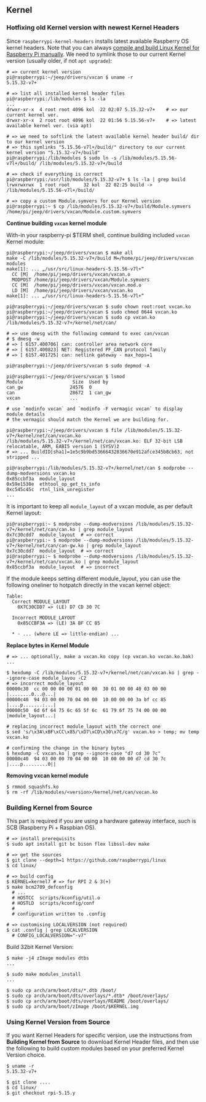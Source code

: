## Kernel

### Hotfixing old Kernel version with newest Kernel Headers

Since `raspberrypi-kernel-headers` installs latest available Raspberry OS kernel headers. Note that you can always [compile and build Linux Kernel for Raspberry Pi manually](https://www.raspberrypi.com/documentation/computers/linux_kernel.html#building). We need to symlink those to our current Kernel version (usually older, if not `apt upgrade`):

```
# => current kernel version
pi@raspberrypi:~/jeep/drivers/vxcan $ uname -r
5.15.32-v7+

# => list all installed kernel header files
pi@raspberrypi:/lib/modules $ ls -la
...
drwxr-xr-x  4 root root 4096 kol  22 02:07 5.15.32-v7+    # => our current kernel ver.
drwxr-xr-x  2 root root 4096 kol  22 01:56 5.15.56-v7+    # => latest available kernel ver. (via apt)

# => we need to softlink the latest available kernel header build/ dir to our kernel version
# => this symlinks "5.15.56-v7l+/build/" directory to our current kernel version "5.15.32-v7+/build"
pi@raspberrypi:/lib/modules $ sudo ln -s /lib/modules/5.15.56-v7l+/build/ /lib/modules/5.15.32-v7+/build

# => check if everything is correct
pi@raspberrypi:/usr/lib/modules/5.15.32-v7+ $ ls -la | grep build
lrwxrwxrwx  1 root root     32 kol  22 02:25 build -> /lib/modules/5.15.56-v7l+/build/

# => copy a custom Module.symvers for our Kernel version 
pi@raspberrypi:~ $ cp /lib/modules/5.15.32-v7+/build/Module.symvers /home/pi/jeep/drivers/vxcan/Module.custom.symvers
```

**Continue building `vxcan` kernel module**

With-in your raspberry-pi $TERM shell, continue building included `vxcan` Kernel module:

```
pi@raspberrypi:~/jeep/drivers/vxcan $ make all
make -C /lib/modules/5.15.32-v7+/build M=/home/pi/jeep/drivers/vxcan modules
make[1]: ... „/usr/src/linux-headers-5.15.56-v7l+“
  CC [M]  /home/pi/jeep/drivers/vxcan/vxcan.o
  MODPOST /home/pi/jeep/drivers/vxcan/Module.symvers
  CC [M]  /home/pi/jeep/drivers/vxcan/vxcan.mod.o
  LD [M]  /home/pi/jeep/drivers/vxcan/vxcan.ko
make[1]: ... „/usr/src/linux-headers-5.15.56-v7l+“

pi@raspberrypi:~/jeep/drivers/vxcan $ sudo chown root:root vxcan.ko
pi@raspberrypi:~/jeep/drivers/vxcan $ sudo chmod 0644 vxcan.ko
pi@raspberrypi:~/jeep/drivers/vxcan $ sudo cp vxcan.ko /lib/modules/5.15.32-v7+/kernel/net/can/

# => use dmesg with the following command to exec can/vxcan
# $ dmesg -w
# => [ 6157.400706] can: controller area network core
# => [ 6157.400823] NET: Registered PF_CAN protocol family
# => [ 6157.401725] can: netlink gateway - max_hops=1 

pi@raspberrypi:~/jeep/drivers/vxcan $ sudo depmod -A

pi@raspberrypi:~/jeep/drivers/vxcan $ lsmod 
Module                  Size  Used by
can_gw                 24576  0
can                    28672  1 can_gw
vxcan                  ...

# use `modinfo vxcan` and `modinfo -F vermagic vxcan` to display module details
# the vermagic should match the Kernel we are building for.

pi@raspberrypi:~/jeep/drivers/vxcan $ file /lib/modules/5.15.32-v7+/kernel/net/can/vxcan.ko
/lib/modules/5.15.32-v7+/kernel/net/can/vxcan.ko: ELF 32-bit LSB relocatable, ARM, EABI5 version 1 (SYSV)ž
# => ... BuildID[sha1]=1e5c9b9bd53666432836670e912afce345b8cb63, not stripped ...

pi@raspberrypi:/lib/modules/5.15.32-v7+/kernel/net/can $ modprobe --dump-modversions vxcan.ko
0x85ccbf3a	module_layout
0x59e1530e	ethtool_op_get_ts_info
0xc545c45c	rtnl_link_unregister
...
```

It is important to keep all `module_layout` of a vxcan module, as per default Kernel layout:

```
pi@raspberrypi:~ $ modprobe --dump-modversions /lib/modules/5.15.32-v7+/kernel/net/can/can.ko | grep module_layout
0x7c30cdd7	module_layout  # => correct
pi@raspberrypi:~ $ modprobe --dump-modversions /lib/modules/5.15.32-v7+/kernel/net/can/can-gw.ko | grep module_layout
0x7c30cdd7	module_layout  # => correct
pi@raspberrypi:~ $ modprobe --dump-modversions /lib/modules/5.15.32-v7+/kernel/net/can/vxcan.ko | grep module_layout
0x85ccbf3a	module_layout  # => incorrect
```

If the module keeps setting different module_layout, you can use the following oneliner to hotpatch directly in the vxcan kernel object:

```
Table:
  Correct MODULE_LAYOUT
    0X7C30CDD7 => (LE) D7 CD 30 7C

  Incorrect MODULE_LAYOUT
    0x85CCBF3A => (LE) 3A BF CC 85

  * - ... (where LE => little-endian) ...
```

**Replace bytes in Kernel Module**

```
# => ... optionally, make a vxcan.ko copy (cp vxcan.ko vxcan.ko.bak) ...

$ hexdump -C /lib/modules/5.15.32-v7+/kernel/net/can/vxcan.ko | grep --ignore-case module_layou -C2 
# => incorrect module_layout
00000c30  cc 00 00 00 00 01 00 00  30 01 00 00 40 03 00 00  |........0...@...|
00000c40  94 03 00 00 70 04 00 00  10 00 00 00 3a bf cc 85  |....p.......:...|
00000c50  6d 6f 64 75 6c 65 5f 6c  61 79 6f 75 74 00 00 00  |module_layout...|

# replacing incorrect module_layout with the correct one 
$ sed 's/\x3A\xBF\xCC\x85/\xD7\xCD\x30\x7C/g' vxcan.ko > temp; mv temp vxcan.ko

# confirming the change in the binary bytes
$ hexdump -C vxcan.ko | grep --ignore-case "d7 cd 30 7c"
00000c40  94 03 00 00 70 04 00 00  10 00 00 00 d7 cd 30 7c  |....p.........0||
```

**Removing vxcan kernel module**

```
$ rmmod squashfs.ko
$ rm -rf /lib/modules/<version>/kernel/net/can/vxcan.ko
```

### Building Kernel from Source

This part is required if you are using a hardware gateway interface, such is SCB (Raspberry Pi + Raspbian OS).

```
# => install prerequisits
$ sudo apt install git bc bison flex libssl-dev make

# => get the sources
$ git clone --depth=1 https://github.com/raspberrypi/linux
$ cd linux/

# => build config
$ KERNEL=kernel7 # => for RPI 2 & 3(+)
$ make bcm2709_defconfig
  # ...
  # HOSTCC  scripts/kconfig/util.o
  # HOSTLD  scripts/kconfig/conf
  #
  # configuration written to .config

# => customising LOCALVERSION (not required)
$ cat .config | grep LOCALVERSION
  # CONFIG_LOCALVERSION="-v7"
```

Build 32bit Kernel Version:

```
$ make -j4 zImage modules dtbs
...

$ sudo make modules_install
...

$ sudo cp arch/arm/boot/dts/*.dtb /boot/
$ sudo cp arch/arm/boot/dts/overlays/*.dtb* /boot/overlays/
$ sudo cp arch/arm/boot/dts/overlays/README /boot/overlays/
$ sudo cp arch/arm/boot/zImage /boot/$KERNEL.img
```

### Using Kernel Version from Source

If you want Kernel Headers for specific version, use the instructions from **Building Kernel from Source** to download Kernel Header files, and then use the following to build custom modules based on your preferred Kernel Version choice.

```
$ uname -r
5.15.32-v7+

$ git clone ....
$ cd linux/
$ git checkout rpi-5.15.y

```
